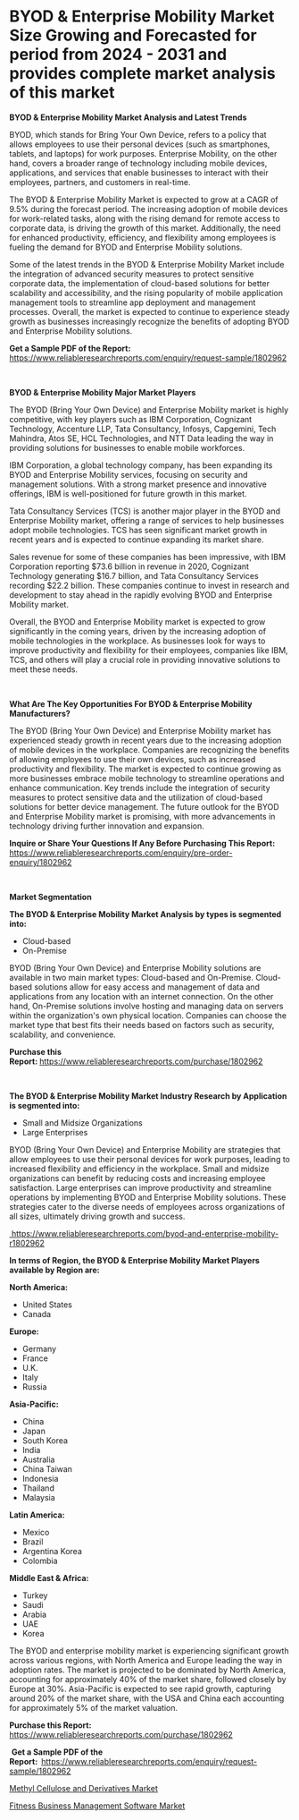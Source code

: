 <p><h1>BYOD & Enterprise Mobility Market Size Growing and Forecasted for period from 2024 - 2031 and provides complete market analysis of this market</h1></p><p><strong>BYOD & Enterprise Mobility Market Analysis and Latest Trends</strong></p>
<p><p>BYOD, which stands for Bring Your Own Device, refers to a policy that allows employees to use their personal devices (such as smartphones, tablets, and laptops) for work purposes. Enterprise Mobility, on the other hand, covers a broader range of technology including mobile devices, applications, and services that enable businesses to interact with their employees, partners, and customers in real-time.</p><p>The BYOD & Enterprise Mobility Market is expected to grow at a CAGR of 9.5% during the forecast period. The increasing adoption of mobile devices for work-related tasks, along with the rising demand for remote access to corporate data, is driving the growth of this market. Additionally, the need for enhanced productivity, efficiency, and flexibility among employees is fueling the demand for BYOD and Enterprise Mobility solutions.</p><p>Some of the latest trends in the BYOD & Enterprise Mobility Market include the integration of advanced security measures to protect sensitive corporate data, the implementation of cloud-based solutions for better scalability and accessibility, and the rising popularity of mobile application management tools to streamline app deployment and management processes. Overall, the market is expected to continue to experience steady growth as businesses increasingly recognize the benefits of adopting BYOD and Enterprise Mobility solutions.</p></p>
<p><strong>Get a Sample PDF of the Report:&nbsp;</strong> <a href="https://www.reliableresearchreports.com/enquiry/request-sample/1802962">https://www.reliableresearchreports.com/enquiry/request-sample/1802962</a></p>
<p>&nbsp;</p>
<p><strong>BYOD & Enterprise Mobility Major Market Players</strong></p>
<p><p>The BYOD (Bring Your Own Device) and Enterprise Mobility market is highly competitive, with key players such as IBM Corporation, Cognizant Technology, Accenture LLP, Tata Consultancy, Infosys, Capgemini, Tech Mahindra, Atos SE, HCL Technologies, and NTT Data leading the way in providing solutions for businesses to enable mobile workforces.</p><p>IBM Corporation, a global technology company, has been expanding its BYOD and Enterprise Mobility services, focusing on security and management solutions. With a strong market presence and innovative offerings, IBM is well-positioned for future growth in this market.</p><p>Tata Consultancy Services (TCS) is another major player in the BYOD and Enterprise Mobility market, offering a range of services to help businesses adopt mobile technologies. TCS has seen significant market growth in recent years and is expected to continue expanding its market share.</p><p>Sales revenue for some of these companies has been impressive, with IBM Corporation reporting $73.6 billion in revenue in 2020, Cognizant Technology generating $16.7 billion, and Tata Consultancy Services recording $22.2 billion. These companies continue to invest in research and development to stay ahead in the rapidly evolving BYOD and Enterprise Mobility market.</p><p>Overall, the BYOD and Enterprise Mobility market is expected to grow significantly in the coming years, driven by the increasing adoption of mobile technologies in the workplace. As businesses look for ways to improve productivity and flexibility for their employees, companies like IBM, TCS, and others will play a crucial role in providing innovative solutions to meet these needs.</p></p>
<p>&nbsp;</p>
<p><strong>What Are The Key Opportunities For BYOD & Enterprise Mobility Manufacturers?</strong></p>
<p><p>The BYOD (Bring Your Own Device) and Enterprise Mobility market has experienced steady growth in recent years due to the increasing adoption of mobile devices in the workplace. Companies are recognizing the benefits of allowing employees to use their own devices, such as increased productivity and flexibility. The market is expected to continue growing as more businesses embrace mobile technology to streamline operations and enhance communication. Key trends include the integration of security measures to protect sensitive data and the utilization of cloud-based solutions for better device management. The future outlook for the BYOD and Enterprise Mobility market is promising, with more advancements in technology driving further innovation and expansion.</p></p>
<p><strong>Inquire or Share Your Questions If Any Before Purchasing This Report:</strong> <a href="https://www.reliableresearchreports.com/enquiry/pre-order-enquiry/1802962">https://www.reliableresearchreports.com/enquiry/pre-order-enquiry/1802962</a></p>
<p>&nbsp;</p>
<p><strong>Market Segmentation</strong></p>
<p><strong>The BYOD & Enterprise Mobility Market Analysis by types is segmented into:</strong></p>
<p><ul><li>Cloud-based</li><li>On-Premise</li></ul></p>
<p><p>BYOD (Bring Your Own Device) and Enterprise Mobility solutions are available in two main market types: Cloud-based and On-Premise. Cloud-based solutions allow for easy access and management of data and applications from any location with an internet connection. On the other hand, On-Premise solutions involve hosting and managing data on servers within the organization's own physical location. Companies can choose the market type that best fits their needs based on factors such as security, scalability, and convenience.</p></p>
<p><strong>Purchase this Report:&nbsp;</strong><a href="https://www.reliableresearchreports.com/purchase/1802962">https://www.reliableresearchreports.com/purchase/1802962</a></p>
<p>&nbsp;</p>
<p><strong>The BYOD & Enterprise Mobility Market Industry Research by Application is segmented into:</strong></p>
<p><ul><li>Small and Midsize Organizations</li><li>Large Enterprises</li></ul></p>
<p><p>BYOD (Bring Your Own Device) and Enterprise Mobility are strategies that allow employees to use their personal devices for work purposes, leading to increased flexibility and efficiency in the workplace. Small and midsize organizations can benefit by reducing costs and increasing employee satisfaction. Large enterprises can improve productivity and streamline operations by implementing BYOD and Enterprise Mobility solutions. These strategies cater to the diverse needs of employees across organizations of all sizes, ultimately driving growth and success.</p></p>
<p><a href="https://www.reliableresearchreports.com/byod-and-enterprise-mobility-r1802962">&nbsp;https://www.reliableresearchreports.com/byod-and-enterprise-mobility-r1802962</a></p>
<p><strong>In terms of Region, the BYOD & Enterprise Mobility Market Players available by Region are:</strong></p>
<p>
    <p> <strong> North America: </strong>
        <ul>
            <li>United States</li>
            <li>Canada</li>
        </ul>
        </p> 
    <p> <strong> Europe: </strong>
        <ul>
            <li>Germany</li>
            <li>France</li>
            <li>U.K.</li>
            <li>Italy</li>
            <li>Russia</li>
        </ul>
        </p> 
    <p> <strong> Asia-Pacific: </strong>
        <ul>
            <li>China</li>
            <li>Japan</li>
            <li>South Korea</li>
            <li>India</li>
            <li>Australia</li>
            <li>China Taiwan</li>
            <li>Indonesia</li>
            <li>Thailand</li>
            <li>Malaysia</li>
        </ul>
        </p> 
    <p> <strong> Latin America: </strong>
        <ul>
            <li>Mexico</li>
            <li>Brazil</li>
            <li>Argentina Korea</li>
            <li>Colombia</li>
        </ul>
        </p> 
    <p> <strong> Middle East & Africa: </strong>
        <ul>
            <li>Turkey</li>
            <li>Saudi</li>
            <li>Arabia</li>
            <li>UAE</li>
            <li>Korea</li>
        </ul>
    </p>
    </p>
<p><p>The BYOD and enterprise mobility market is experiencing significant growth across various regions, with North America and Europe leading the way in adoption rates. The market is projected to be dominated by North America, accounting for approximately 40% of the market share, followed closely by Europe at 30%. Asia-Pacific is expected to see rapid growth, capturing around 20% of the market share, with the USA and China each accounting for approximately 5% of the market valuation.</p></p>
<p><strong>Purchase this Report: </strong><a href="https://www.reliableresearchreports.com/purchase/1802962">https://www.reliableresearchreports.com/purchase/1802962</a></p>
<p>&nbsp;<strong>Get a Sample PDF of the Report:&nbsp;&nbsp;</strong><a href="https://www.reliableresearchreports.com/enquiry/request-sample/1802962">https://www.reliableresearchreports.com/enquiry/request-sample/1802962</a></p>
<p><strong></strong></p>
<p><p><a href="https://www.linkedin.com/pulse/methyl-cellulose-derivatives-market-provides-comprehensive-lvg4e">Methyl Cellulose and Derivatives Market</a></p><p><a href="https://github.com/RoccoManning/Market-Research-Report-List-5/blob/main/fitness-business-management-software-market.md">Fitness Business Management Software Market</a></p></p>